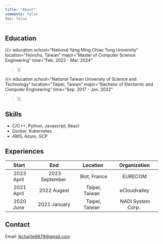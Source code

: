 ```yaml
---
title: "About"
comments: false
toc: false
---
```


## Education

{{< education 
    school="National Yang Ming Chiao Tung University" 
    location="Hsinchu, Taiwan" 
    major="Master of Computer Science Engineering" 
    time="Feb. 2022 - Mar. 2024" 
>}}

{{< education 
    school="National Taiwan University of Science and Technology" 
    location="Taipei, Taiwan" 
    major="Bachelor of Electornic and Computer Engineering" 
    time="Sep. 2017 - Jan. 2022" 
>}}

## Skills

- C/C++, Python, Javascript, React
- Docker, Kubernetes
- AWS, Azure, GCP

## Experiences

| Start | End | Location | Organization |
| :-: | :-: | :-: | :-: |
| &nbsp;2023 April&nbsp; | &nbsp;2023 September&nbsp; | &nbsp; Biot, France&nbsp; | &nbsp;EURECOM&nbsp; |
| &nbsp;2021 April&nbsp; | &nbsp;2022 Augest&nbsp; | &nbsp;Taipei, Taiwan &nbsp; | &nbsp;eCloudvalley&nbsp; |
| &nbsp;2020 June&nbsp; | &nbsp;2021 January&nbsp; | &nbsp;Taipei, Taiwan &nbsp; | &nbsp;NADI System Corp.&nbsp; |

## Contact

Email: jkcharlie6679@gmail.com
